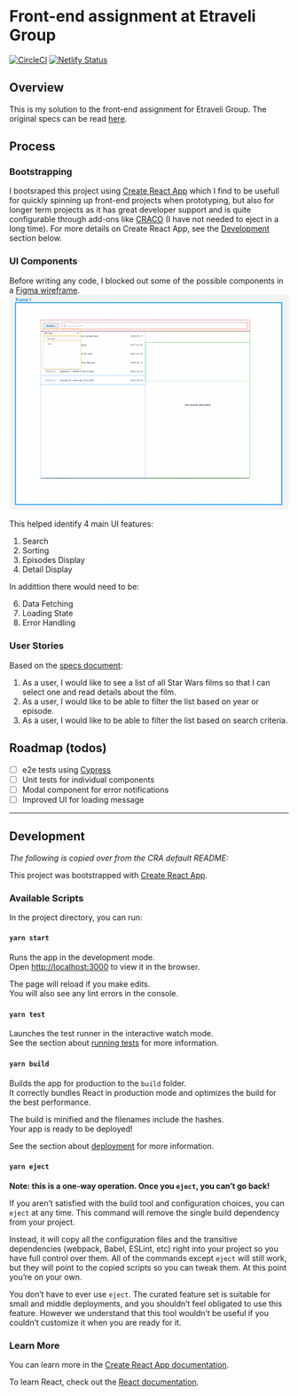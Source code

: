 # Front-end assignment at Etraveli Group
[![CircleCI](https://dl.circleci.com/status-badge/img/gh/phonofidelic/front-end-assignment-etraveli/tree/main.svg?style=svg)](https://dl.circleci.com/status-badge/redirect/gh/phonofidelic/front-end-assignment-etraveli/tree/main)
[![Netlify Status](https://api.netlify.com/api/v1/badges/b97a56df-a476-4ca3-8fd0-eb1a3809b565/deploy-status)](https://app.netlify.com/sites/front-end-assignment-etraveli/deploys)

## Overview
This is my solution to the front-end assignment for Etraveli Group. The original specs can be read [here](SPECS.md).

## Process

### Bootstrapping
I bootsraped this project using [Create React App](https://github.com/facebook/create-react-app) which I find to be usefull for quickly spinning up front-end projects when prototyping, but also for longer term projects as it has great developer support and is quite configurable through add-ons like [CRACO](https://github.com/gsoft-inc/craco) (I have not needed to eject in a long time). For more details on Create React App, see the [Development](#development) section below.

### UI Components
Before writing any code, I blocked out some of the possible components in a [Figma wireframe](https://www.figma.com/file/Xuq1XB1D457fzvH8HTleBU/Wireframe?node-id=0%3A1). 
![Wireframe](readme_assets/wireframe.png)

This helped identify 4 main UI features:
1. Search
2. Sorting
3. Episodes Display
5. Detail Display

In addittion there would need to be:

6. Data Fetching
7. Loading State
8. Error Handling

### User Stories
Based on the [specs document](SPECS.md):
1. As a user, I would like to see a list of all Star Wars films so that I can select one and read details about the film.
2. As a user, I would like to be able to filter the list based on year or episode.
3. As a user, I would like to be able to filter the list based on search criteria.

## Roadmap (todos)
- [ ] e2e tests using [Cypress](https://www.cypress.io/)
- [ ] Unit tests for individual components
- [ ] Modal component for error notifications
- [ ] Improved UI for loading message

----------

## Development
*The following is copied over from the CRA default README:*

This project was bootstrapped with [Create React App](https://github.com/facebook/create-react-app).

### Available Scripts

In the project directory, you can run:

#### `yarn start`

Runs the app in the development mode.\
Open [http://localhost:3000](http://localhost:3000) to view it in the browser.

The page will reload if you make edits.\
You will also see any lint errors in the console.

#### `yarn test`

Launches the test runner in the interactive watch mode.\
See the section about [running tests](https://facebook.github.io/create-react-app/docs/running-tests) for more information.

#### `yarn build`

Builds the app for production to the `build` folder.\
It correctly bundles React in production mode and optimizes the build for the best performance.

The build is minified and the filenames include the hashes.\
Your app is ready to be deployed!

See the section about [deployment](https://facebook.github.io/create-react-app/docs/deployment) for more information.

#### `yarn eject`

**Note: this is a one-way operation. Once you `eject`, you can’t go back!**

If you aren’t satisfied with the build tool and configuration choices, you can `eject` at any time. This command will remove the single build dependency from your project.

Instead, it will copy all the configuration files and the transitive dependencies (webpack, Babel, ESLint, etc) right into your project so you have full control over them. All of the commands except `eject` will still work, but they will point to the copied scripts so you can tweak them. At this point you’re on your own.

You don’t have to ever use `eject`. The curated feature set is suitable for small and middle deployments, and you shouldn’t feel obligated to use this feature. However we understand that this tool wouldn’t be useful if you couldn’t customize it when you are ready for it.

### Learn More

You can learn more in the [Create React App documentation](https://facebook.github.io/create-react-app/docs/getting-started).

To learn React, check out the [React documentation](https://reactjs.org/).
